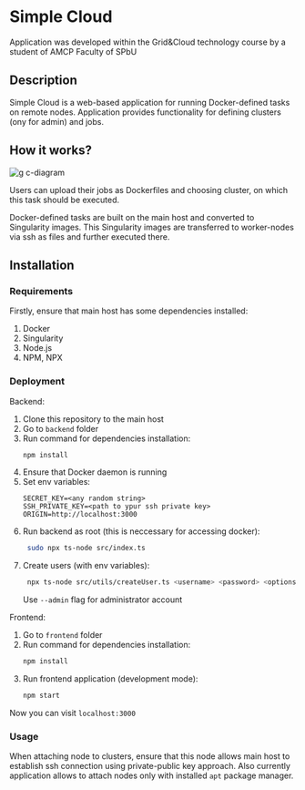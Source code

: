 # Simple Cloud

Application was developed within the Grid&Cloud technology course by a student of AMCP Faculty of SPbU

## Description

Simple Cloud is a web-based application for running Docker-defined tasks on remote nodes. Application provides functionality for defining clusters (ony for admin) and jobs.

## How it works?

![g c-diagram](https://user-images.githubusercontent.com/33070242/117547955-02b66900-b03b-11eb-927b-3657cff73510.png)

Users can upload their jobs as Dockerfiles and choosing cluster, on which this task should be executed.

Docker-defined tasks are built on the main host and converted to Singularity images. This Singularity images are transferred to worker-nodes via ssh as files and further executed there.

## Installation

### Requirements

Firstly, ensure that main host has some dependencies installed:
1. Docker
2. Singularity
3. Node.js
4. NPM, NPX

### Deployment

Backend:
1. Clone this repository to the main host
2. Go to `backend` folder
3. Run command for dependencies installation:
   ```sh
   npm install
   ```
4. Ensure that Docker daemon is running
5. Set env variables:
   ```
   SECRET_KEY=<any random string>
   SSH_PRIVATE_KEY=<path to ypur ssh private key>
   ORIGIN=http://localhost:3000
   ```
6. Run backend as root (this is neccessary for accessing docker):
   ```sh
    sudo npx ts-node src/index.ts
   ```
7. Create users (with env variables):
   ```sh
    npx ts-node src/utils/createUser.ts <username> <password> <options>
   ```
   Use `--admin` flag for administrator account

Frontend:
1. Go to `frontend` folder
2. Run command for dependencies installation:
   ```sh
   npm install
   ```
3.  Run frontend application (development mode):
    ```sh
    npm start
    ```

Now you can visit `localhost:3000`

### Usage

When attaching node to clusters, ensure that this node allows main host to establish ssh connection using private-public key approach. Also currently application allows to attach nodes only with installed `apt` package manager.
